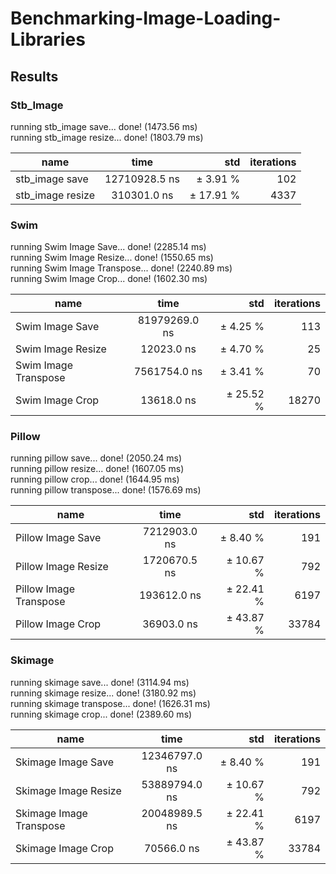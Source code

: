 # Benchmarking-Image-Loading-Libraries

## Results

### Stb_Image
running stb_image save... done! (1473.56 ms)  
running stb_image resize... done! (1803.79 ms)
        
| name                | time           | std         | iterations  
| --------------------|:--------------:|------------:|-------------:
| stb_image save      | 12710928.5 ns  | ±   3.91 %  | 102        
| stb_image resize    | 310301.0 ns    | ±  17.91 %  | 4337         

### Swim 
running Swim Image Save... done! (2285.14 ms)   
running Swim Image Resize... done! (1550.65 ms)  
running Swim Image Transpose... done! (2240.89 ms)  
running Swim Image Crop... done! (1602.30 ms)

| name                | time           | std         | iterations  
| --------------------|:--------------:|------------:|-------------:
| Swim Image Save     | 81979269.0 ns  | ±   4.25 %  | 113        
| Swim Image Resize   | 12023.0 ns     | ±   4.70 %  | 25         
| Swim Image Transpose| 7561754.0 ns   | ±   3.41 %  | 70        
| Swim Image Crop     | 13618.0 ns     | ±  25.52 %  | 18270        

### Pillow

running pillow save... done! (2050.24 ms)  
running pillow resize... done! (1607.05 ms)  
running pillow crop... done! (1644.95 ms)  
running pillow transpose... done! (1576.69 ms)

| name                  | time           | std         | iterations  
| ----------------------|:--------------:|------------:|-------------:
| Pillow Image Save     | 7212903.0 ns   | ±   8.40 %  | 191         
| Pillow Image Resize   | 1720670.5 ns   | ±  10.67 %  | 792      
| Pillow Image Transpose| 193612.0 ns    | ±  22.41 %  | 6197         
| Pillow Image Crop     | 36903.0 ns     | ±  43.87 %  | 33784        

### Skimage

running skimage save... done! (3114.94 ms)  
running skimage resize... done! (3180.92 ms)  
running skimage transpose... done! (1626.31 ms)  
running skimage crop... done! (2389.60 ms)

| name                   | time           | std         | iterations  
| -----------------------|:--------------:|------------:|-------------:
| Skimage Image Save     | 12346797.0 ns  | ±   8.40 %  | 191         
| Skimage Image Resize   | 53889794.0 ns  | ±  10.67 %  | 792      
| Skimage Image Transpose| 20048989.5 ns  | ±  22.41 %  | 6197         
| Skimage Image Crop     | 70566.0 ns     | ±  43.87 %  | 33784        

